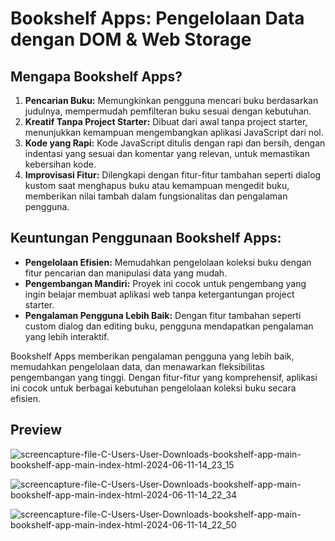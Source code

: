 # Bookshelf Apps: Pengelolaan Data dengan DOM & Web Storage

## Mengapa Bookshelf Apps?

1. **Pencarian Buku:** Memungkinkan pengguna mencari buku berdasarkan judulnya, mempermudah pemfilteran buku sesuai dengan kebutuhan.
2. **Kreatif Tanpa Project Starter:** Dibuat dari awal tanpa project starter, menunjukkan kemampuan mengembangkan aplikasi JavaScript dari nol.
3. **Kode yang Rapi:** Kode JavaScript ditulis dengan rapi dan bersih, dengan indentasi yang sesuai dan komentar yang relevan, untuk memastikan kebersihan kode.
4. **Improvisasi Fitur:** Dilengkapi dengan fitur-fitur tambahan seperti dialog kustom saat menghapus buku atau kemampuan mengedit buku, memberikan nilai tambah dalam fungsionalitas dan pengalaman pengguna.

## Keuntungan Penggunaan Bookshelf Apps:

- **Pengelolaan Efisien:** Memudahkan pengelolaan koleksi buku dengan fitur pencarian dan manipulasi data yang mudah.
- **Pengembangan Mandiri:** Proyek ini cocok untuk pengembang yang ingin belajar membuat aplikasi web tanpa ketergantungan project starter.
- **Pengalaman Pengguna Lebih Baik:** Dengan fitur tambahan seperti custom dialog dan editing buku, pengguna mendapatkan pengalaman yang lebih interaktif.

Bookshelf Apps memberikan pengalaman pengguna yang lebih baik, memudahkan pengelolaan data, dan menawarkan fleksibilitas pengembangan yang tinggi. Dengan fitur-fitur yang komprehensif, aplikasi ini cocok untuk berbagai kebutuhan pengelolaan koleksi buku secara efisien.

## Preview

![screencapture-file-C-Users-User-Downloads-bookshelf-app-main-bookshelf-app-main-index-html-2024-06-11-14_23_15](https://github.com/ajihermansya/Submission-DOM-dan-Web-Storage/assets/51506661/73bcb38b-278e-4d1d-8db7-94a1a4c95218)

![screencapture-file-C-Users-User-Downloads-bookshelf-app-main-bookshelf-app-main-index-html-2024-06-11-14_22_34](https://github.com/ajihermansya/Submission-DOM-dan-Web-Storage/assets/51506661/eb8ac8d5-efb0-4b37-9a1f-5a3e3d221662)

![screencapture-file-C-Users-User-Downloads-bookshelf-app-main-bookshelf-app-main-index-html-2024-06-11-14_22_50](https://github.com/ajihermansya/Submission-DOM-dan-Web-Storage/assets/51506661/924cfe04-9dbd-4cfe-8466-a45f22c12ce2)
